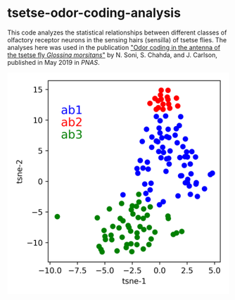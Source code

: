 # tsetse-odor-coding-analysis

This code analyzes the statistical relationships between different classes of olfactory receptor neurons in the sensing hairs (sensilla) of tsetse flies. The analyses here was used in the publication ["Odor coding in the antenna of the tsetse fly *Glossina morsitans*"](https://www.pnas.org/content/116/28/14300.full) by N. Soni, S. Chahda, and J. Carlson, published in May 2019 in *PNAS*.

![tsne](tsne.png)





